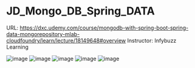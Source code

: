 # JD_Mongo_DB_Spring_DATA
URL: https://dxc.udemy.com/course/mongodb-with-spring-boot-spring-data-mongorepository-mlab-cloudfoundry/learn/lecture/18149648#overview
Instructor: Infybuzz Learning

![image](https://user-images.githubusercontent.com/69948118/205444749-976ba371-dce2-48f5-a357-1758dd1bf820.png)
![image](https://user-images.githubusercontent.com/69948118/205444831-f9b2454c-4614-4829-88ce-39a512db0147.png)
![image](https://user-images.githubusercontent.com/69948118/205527939-76d276bb-3bcb-4f26-928d-562aa525d35e.png)
![image](https://user-images.githubusercontent.com/69948118/205528057-df7d0663-1f34-4540-84f8-20ae1b7be036.png)
![image](https://user-images.githubusercontent.com/69948118/205528089-6b3e7596-15ef-43e4-9567-1bd4d9619536.png)

